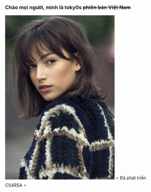 ### Chào mọi người, mình là toky0s ~~phiên bản Việt Nam~~
![Tokyo1](10_8.webp)
⭐ Đã phát triển CS4RSA ⭐
